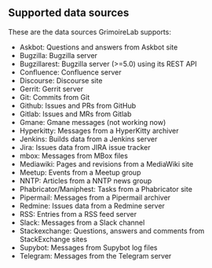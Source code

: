 ## Supported data sources

These are the data sources GrimoireLab supports:

 - Askbot: Questions and answers from Askbot site
 - Bugzilla: Bugzilla server
 - Bugzillarest: Bugzilla server (>=5.0) using its REST API
 - Confluence: Confluence server
 - Discourse: Discourse site
 - Gerrit: Gerrit server
 - Git: Commits from Git
 - Github: Issues and PRs from GitHub
 - Gitlab: Issues and MRs from Gitlab
 - Gmane: Gmane messages (not working now)
 - Hyperkitty: Messages from a HyperKitty archiver
 - Jenkins: Builds data from a Jenkins server
 - Jira: Issues data from JIRA issue tracker
 - mbox: Messages from MBox files
 - Mediawiki: Pages and revisions from a MediaWiki site
 - Meetup: Events from a Meetup group
 - NNTP: Articles from a NNTP news group
 - Phabricator/Maniphest: Tasks from a Phabricator site
 - Pipermail: Messages from a Pipermail archiver
 - Redmine: Issues data from a Redmine server
 - RSS: Entries from a RSS feed server
 - Slack: Messages from a Slack channel
 - Stackexchange: Questions, answers and comments from StackExchange sites
 - Supybot: Messages from Supybot log files
 - Telegram: Messages from the Telegram server
